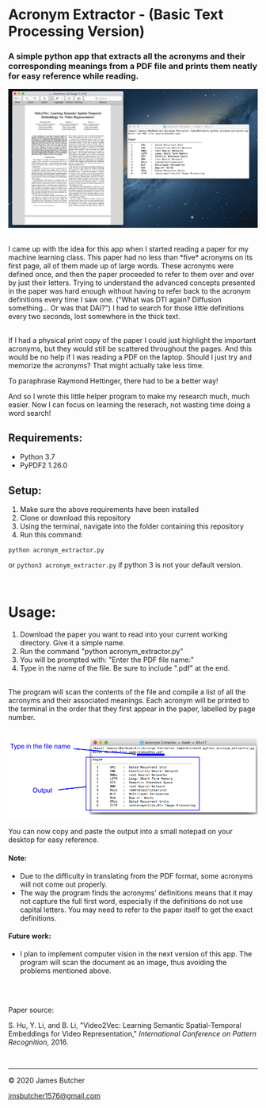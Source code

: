 # Acronym Extractor - (Basic Text Processing Version)
### A simple python app that extracts all the acronyms and their corresponding meanings from a PDF file and prints them neatly for easy reference while reading.

<p align="center">
  <img src="https://github.com/jmsbutcher/acronym-extractor/blob/main/Images/desktop_example.png">
</p>

<br>
I came up with the idea for this app when I started reading a paper for my machine learning class. This paper had no less than *five* acronyms on its first page, all of them made up of large words. These acronyms were defined once, and then the paper proceeded to refer to them over and over by just their letters. Trying to understand the advanced concepts presented in the paper was hard enough without having to refer back to the acronym definitions every time I saw one. ("What was DTI again? Diffusion something... Or was that DAI?") I had to search for those little definitions every two seconds, lost somewhere in the thick text. <br><br>

If I had a physical print copy of the paper I could just highlight the important acronyms, but they would still be scattered throughout the pages. And this would be no help if I was reading a PDF on the laptop. Should I just try and memorize the acronyms? That might actually take less time.<br>

To paraphrase Raymond Hettinger, there had to be a better way!<br>

And so I wrote this little helper program to make my research much, much easier. Now I can focus on learning the reserach, not wasting time doing a word search!<br>

## Requirements:
<ul>
  <li>Python 3.7</li>
  <li>PyPDF2 1.26.0</li>
</ul>

## Setup:
1. Make sure the above requirements have been installed
2. Clone or download this repository
3. Using the terminal, navigate into the folder containing this repository
4. Run this command:
```
python acronym_extractor.py
```
or ```python3 acronym_extractor.py``` if python 3 is not your default version.

<br>

# Usage:

<ol>
  <li>Download the paper you want to read into your current working directory. Give it a simple name.</li>

  <li>Run the command "python acronym_extractor.py"</li>

  <li>You will be prompted with: "Enter the PDF file name:"</li>

  <li>Type in the name of the file. Be sure to include ".pdf" at the end.</li>
</ol>

<br>
The program will scan the contents of the file and compile a list of all the acronyms and their associated meanings.
Each acronym will be printed to the terminal in the order that they first appear in the paper, labelled by page number.

<br>
<br>

<p align="center">
  <img src="https://github.com/jmsbutcher/acronym-extractor/blob/main/Images/command_line_1.png">
</p>

You can now copy and paste the output into a small notepad on your desktop for easy reference.

#### Note:

- Due to the difficulty in translating from the PDF format, some acronyms will not come out properly.
- The way the program finds the acronyms' definitions means that it may not capture the full first word, especially if the definitions do not use capital letters. You may need to refer to the paper itself to get the exact definitions.

#### Future work:

- I plan to implement computer vision in the next version of this app. The program will scan the document as an image, thus avoiding the problems mentioned above.

<br>
<br>

Paper source:

S. Hu, Y. Li, and B. Li, "Video2Vec: Learning Semantic Spatial-Temporal Embeddings for Video Representation," *International Conference on Pattern Recognition*, 2016.

<br>

<hr>
© 2020 James Butcher

jmsbutcher1576@gmail.com



